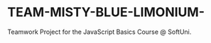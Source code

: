 TEAM-MISTY-BLUE-LIMONIUM-
=========================

Teamwork Project for the JavaScript Basics Course @ SoftUni.
